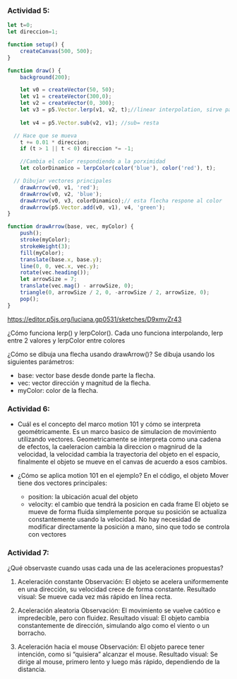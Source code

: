 



































































































### Actividad 5: 

```js
let t=0;
let direccion=1;

function setup() {
    createCanvas(500, 500);
}

function draw() {
    background(200);

    let v0 = createVector(50, 50);
    let v1 = createVector(300,0);
    let v2 = createVector(0, 300);
    let v3 = p5.Vector.lerp(v1, v2, t);//linear interpolation, sirve para encontrar el punto intermedio entre v1 y v2
   
    let v4 = p5.Vector.sub(v2, v1); //sub= resta

  // Hace que se mueva
    t += 0.01 * direccion;
    if (t > 1 || t < 0) direccion *= -1;

    //Cambia el color respondiendo a la porximidad
    let colorDinamico = lerpColor(color('blue'), color('red'), t);

  // Dibujar vectores principales
    drawArrow(v0, v1, 'red');
    drawArrow(v0, v2, 'blue');
    drawArrow(v0, v3, colorDinamico);// esta flecha respone al color
    drawArrow(p5.Vector.add(v0, v1), v4, 'green');
}

function drawArrow(base, vec, myColor) {
    push();
    stroke(myColor);
    strokeWeight(3);
    fill(myColor);
    translate(base.x, base.y);
    line(0, 0, vec.x, vec.y);
    rotate(vec.heading());
    let arrowSize = 7;
    translate(vec.mag() - arrowSize, 0);
    triangle(0, arrowSize / 2, 0, -arrowSize / 2, arrowSize, 0);
    pop();
}
```
https://editor.p5js.org/luciana.gp0531/sketches/D9xmvZr43

¿Cómo funciona lerp() y lerpColor().
Cada uno funciona interpolando, lerp entre 2 valores y lerpColor entre colores

¿Cómo se dibuja una flecha usando drawArrow()?
Se dibuja usando los siguientes parámetros:
- base: vector base desde donde parte la flecha.
- vec: vector dirección y magnitud de la flecha.
- myColor: color de la flecha.

### Actividad 6:

- Cuál es el concepto del marco motion 101 y cómo se interpreta geométricamente.
  Es un marco basico de simulacion de movimiento utilizando vectores. Geometricamente se interpreta como una cadena de efectos, la caeleracion cambia la direccion o magnirud de la velocidad, la velocidad cambia la trayectoria del objeto en el espacio, finalmente el objeto se mueve en el canvas de acuerdo a esos cambios.
  
- ¿Cómo se aplica motion 101 en el ejemplo?
  En el código, el objeto Mover tiene dos vectores principales:
  - position: la ubicación acual del objeto
  - velocity: el cambio que tendrá la posicion en cada frame
    El objeto se mueve de forma fluida simplemente porque su posición se actualiza constantemente usando la velocidad. No hay necesidad de modificar directamente la posición a mano, sino que todo se controla con vectores

### Actividad 7:
¿Qué observaste cuando usas cada una de las aceleraciones propuestas?

1. Aceleración constante
  Observación: El objeto se acelera uniformemente en una dirección, su velocidad crece de forma constante.
  Resultado visual: Se mueve cada vez más rápido en línea recta.

2. Aceleración aleatoria
  Observación: El movimiento se vuelve caótico e impredecible, pero con fluidez.
  Resultado visual: El objeto cambia constantemente de dirección, simulando algo como el viento o un borracho.

3. Aceleración hacia el mouse
  Observación: El objeto parece tener intención, como si “quisiera” alcanzar el mouse.
  Resultado visual: Se dirige al mouse, primero lento y luego más rápido, dependiendo de la distancia.

